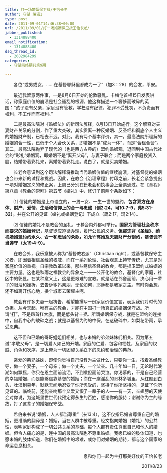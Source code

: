 ```yaml
---
title: 打一场婚姻保卫战/王怡长老
author: 守望 编辑1
type: post
date: 2011-09-01T14:46:38+00:00
url: /2011/09/01/打一场婚姻保卫战王怡长老/
jabber_published:
  - 1314888400
email_notification:
  - 1314888400
dsq_thread_id:
  - 2082984299
categories:
  - 守望网络期刊第9期

---
```

<p align="left">
         各位“或男或女，……在基督耶稣里都成为一了”（加3：28）的会友，平安。<!--more-->
</p>

<p align="left">
         最近我留意两件事，一是8月6日开始的伦敦骚乱。卡梅伦首相15日发表讲话，称家庭价值的崩溃是社会骚乱的根源。他这样描述一个奢侈而破碎的英国：“孩子没有父亲，家庭没有管教，学校没有纪律，犯罪不受处罚，不负责而有权利，不工作而有福利。”
</p>

<p align="left">
         二是最高法院对《婚姻法》的新司法解释，8月13日开始施行。这个解释对夫妻财产关系的分割，作了重大突破，其实质离一种反婚姻、反圣经和彻底个人主义的婚姻财产制，已相去不远。对此，我有两个基本评价，其一，最高法院所理解的婚姻的合一性，已低于个人合伙关系，即婚姻不是“成为一体”，而是“合租合营”。其二，最高法院抛弃了现代的（也是西方古典的）盟约婚姻观，退回到中国古代社会的“彩礼”婚姻观，即婚姻不是“离开父母”，与妻子联合；而是两个家庭投资入股，结婚带着彩礼来，离婚带着彩礼走。说白了，就是买卖婚姻。
</p>

<p align="left">
         长老会意识到这个司法解释将推动当代婚姻价值的继续崩溃，对基督徒的婚姻也会带来新的试探和挑战。因此，在教会《治理章程》付印之前，长老会紧急提出一项对婚姻定义的修正案，上周已分别在长老会和执事会上全票通过。在《章程》第八章《教会的崇拜》第五节《婚礼》中，修订了前两个条款如下：
</p>

<p align="left">
         ⑴ 信徒的婚姻是上帝设立的，一男一女、一生一世的盟约，<strong>包含双方在身体、财产、爱情、生活和信仰上的合一与忠诚（创</strong><strong>2:24</strong><strong>，可</strong><strong>10:7-9</strong><strong>，弗</strong><strong>5:31-32</strong><strong>），</strong>并在公开的见证（婚礼或婚姻登记）下成立（箴2:17，玛2:14）。
</p>

<p align="left">
         ⑵ 信徒的婚礼不是教会的圣礼，于教会内外都可举行<strong>。国家为管理社会秩序而要求的婚姻登记，</strong>基督徒应遵循办理，履行公民的义务。<strong>但那违背《圣经》、藐视婚姻盟约的永久、合一和忠诚的条款，如允许离婚及夫妻财产分割的，基督徒不当遵守（太</strong><strong>19:4-9</strong><strong>）。</strong>
</p>

<p align="left">
         在教会外，我乐意被人称为“基督教右派”（Christian right），或基督教保守主义者，即因着相信圣经的权威，而在一系列伦理、社会观念上持守传统，尤其是对家庭价值的重视。自宗教改革以来，那些笃信圣经的教会，都是捍卫盟约式婚姻的主要力量。这也是秋雨之福教会的异象之一——公开化的教会，基督化的家庭，社区中的彰显。在某种意义上，这是更艰难的宣教。就是活在邻舍面前，决心用一辈子的眼泪和挫折，去告诉爹妈亲朋，无论如何，耶稣都是我家之主。有时你会想，还不如离开伤心地，换个城市去荣耀主呢。
</p>

<p align="left">
         教会有许多夫妻一起祷告，希望能撰写一份家庭价值宣言，表达我们对时代的负担。从今天起，唯有主的教会，才能在中国打一场真正的婚姻保守战。所谓“打”，不是昂首扛大旗，而是低头背十架。所谓婚姻保守战，就是在盟约的连接中，自我中心的破碎之战；就是以基督为约的中保，在这破碎中，如梨花带雨，承受恩典。
</p>

<p align="left">
         这不但和已婚的哥哥姐姐们相关，也与未婚的弟弟妹妹们相关。因为第五诫“孝敬父母”，是一切爱人如己的开端。家庭的仁爱、包容和牺牲，及家庭的权威、角色和次序，是上帝为一切团契关系立下的恩约和治理的典范。
</p>

<p align="left">
         亲爱的弟兄姊妹，即使你觉得自己没有为主做什么，只要你一生，按着圣经教导，做一个妻子，一个母亲；做一个丈夫，一个父亲。几十年如一日，无论时代浪潮如何飘摇，你只在恩主面前流泪，不到撒但面前哭泣。你渴慕的，不是自己经营的幸福婚姻，而是能够信靠基督的婚姻；你在一座淫乱的哥林多城里，从红颜到白头，壮汉到暮年，默默无闻地忍受了你所忍受的，坚持了你所坚持的，见证了你所见证的。临终前，还能亲吻那个又爱又恨了一辈子的人——有一天，长翅膀的天使会对你说，为这城里世世代代预定得永生的百姓，感谢你的服侍；谢谢你为主的缘故，打了这辈子的婚姻保守战。
</p>

<p align="left">
         希伯来书说“婚姻，人人都当尊重”（来13:4），这不仅指已婚者尊重自己的婚姻，更准确的翻译是：婚姻，当在人群中被尊重。经文指向婚姻（婚礼）的公共性，表明家庭构成了一切公共关系的基础。每个人都有责任尊重自己和他人的婚姻。但令人痛心的是，连中国的最高法院也不尊重婚姻。我愿已婚的肢体知道，也愿未婚的肢体知道，你们在婚姻中的艰难，或你们对婚姻的期待，都与这个国家的命运息息相关。
</p>

<p style="text-align: right;" align="left">
                         愿和你们一起为主打那美好仗的王怡长老
</p>

<p style="text-align: right;" align="left">
  2011/8/23
</p>

&nbsp;